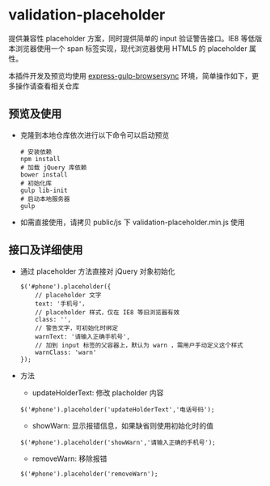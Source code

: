 # validation-placeholder

提供兼容性 placeholder 方案，同时提供简单的 input 验证警告接口。IE8 等低版本浏览器使用一个 span 标签实现，现代浏览器使用 HTML5 的 placeholder 属性。 

本插件开发及预览均使用 [express-gulp-browsersync](https://github.com/Nutlee/express-gulp-browsersync) 环境，简单操作如下，更多操作请查看相关仓库

## 预览及使用

* 克隆到本地仓库依次进行以下命令可以启动预览

	```
	# 安装依赖
	npm install
	# 加载 jQuery 库依赖
	bower install
	# 初始化库
	gulp lib-init
	# 启动本地服务器
	gulp
	```
	
* 如需直接使用，请拷贝 public/js 下 validation-placeholder.min.js 使用
	
## 接口及详细使用

* 通过 placeholder 方法直接对 jQuery 对象初始化

	```
	$('#phone').placeholder({
		// placeholder 文字
		text: '手机号'，
		// placeholder 样式，仅在 IE8 等旧浏览器有效
		class: '',
		// 警告文字，可初始化时绑定
		warnText: '请输入正确手机号',
		// 加到 input 标签的父容器上，默认为 warn ，需用户手动定义这个样式
		warnClass: 'warn'
	});
	```
	
* 方法

	* updateHolderText: 修改 placholder 内容
	
	```
	$('#phone').placeholder('updateHolderText','电话号码');
	```
	* showWarn: 显示报错信息，如果缺省则使用初始化时的值
	
	```
	$('#phone').placeholder('showWarn','请输入正确的手机号');
	```
	
	* removeWarn: 移除报错

	```
	$('#phone').placeholder('removeWarn');
	```
	
	








